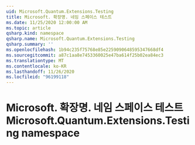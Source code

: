 ```yaml
---
uid: Microsoft.Quantum.Extensions.Testing
title: Microsoft. 확장명. 네임 스페이스 테스트
ms.date: 11/25/2020 12:00:00 AM
ms.topic: article
qsharp.kind: namespace
qsharp.name: Microsoft.Quantum.Extensions.Testing
qsharp.summary: ''
ms.openlocfilehash: 1b94c235f75768e85e2259090648595347668df4
ms.sourcegitcommit: a87c1aa8e7453360025e47ba614f25b02ea84ec3
ms.translationtype: MT
ms.contentlocale: ko-KR
ms.lasthandoff: 11/26/2020
ms.locfileid: "96199118"
---
```

# <a name="microsoftquantumextensionstesting-namespace"></a><span data-ttu-id="28501-102">Microsoft. 확장명. 네임 스페이스 테스트</span><span class="sxs-lookup"><span data-stu-id="28501-102">Microsoft.Quantum.Extensions.Testing namespace</span></span>



